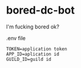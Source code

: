 # bored-dc-bot
I'm fucking bored ok?

.env file
```
TOKEN=application token
APP_ID=aplication id
GUILD_ID=guild id
```
